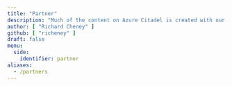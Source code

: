 ```yaml
---
title: "Partner"
description: "Much of the content on Azure Citadel is created with our partners in mind, but is useful far more widely. This area contains the content that is purely targeted to Microsoft partners."
author: [ "Richard Cheney" ]
github: [ "richeney" ]
draft: false
menu:
  side:
    identifier: partner
aliases:
  - /partners
---
```


